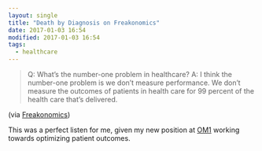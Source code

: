 ```yaml
---
layout: single
title: "Death by Diagnosis on Freakonomics"
date: 2017-01-03 16:54
modified: 2017-01-03 16:54
tags:
  - healthcare
---
```


> Q: What’s the number-one problem in healthcare?
> A: I think the number-one problem is we don’t measure performance. We don’t measure the outcomes of patients in health care for 99 percent of the health care that’s delivered.

(via [Freakonomics](http://freakonomics.com/podcast/bad-medicine-part-3-death-diagnosis/))

This was a perfect listen for me, given my new position at [OM1](http://www.om1.com)
working towards optimizing patient outcomes.
